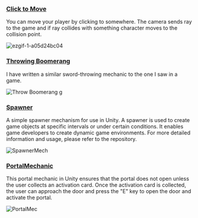 


  <h3><a href="https://github.com/AxtForest/SimpleMechanics/tree/main/Click%20to%20Move">Click to Move</a></h3>
  <p>You can move your player by clicking to somewhere. The camera sends ray to the game and if ray collides with something character moves to the collision point.</p>
 
                             
                               

![ezgif-1-a05d24bc04](https://github.com/AxtForest/SimpleMechanics/assets/82883471/40409ce8-2181-403b-860c-909578d41814)




<h3><a href="https://github.com/AxtForest/SimpleMechanics/tree/main/Throwing%20Boomerang">Throwing Boomerang</a></h3>
  <p>I have written a similar sword-throwing mechanic to the one I saw in a game.</p>



![Throw Boomerang g](https://github.com/AxtForest/SimpleMechanics/assets/82883471/5b2e65c6-0312-4567-a21b-3c8b0eb04aeb)





<h3><a href="https://github.com/AxtForest/SimpleMechanics/tree/main/SpawnerMech">Spawner</a></h3>

<p>A simple spawner mechanism for use in Unity. A spawner is used to create game objects at specific intervals or under certain conditions. It enables game developers to create dynamic game environments. For more detailed information and usage, please refer to the repository.</p>


![SpawnerMech](https://github.com/AxtForest/SimpleMechanics/assets/82883471/505ed3c9-1eb3-4fe3-8903-59d55962fd13)






<h3><a href="https://github.com/AxtForest/SimpleMechanics/tree/main/PortalMech/Portal">PortalMechanic</a></h3>


<p>This portal mechanic in Unity ensures that the portal does not open unless the user collects an activation card. Once the activation card is collected, the user can approach the door and press the "E" key to open the door and activate the portal.</p>

![PortalMec](https://github.com/AxtForest/SimpleMechanics/assets/82883471/55269e20-6f73-4fa0-bd49-76f737865733)


